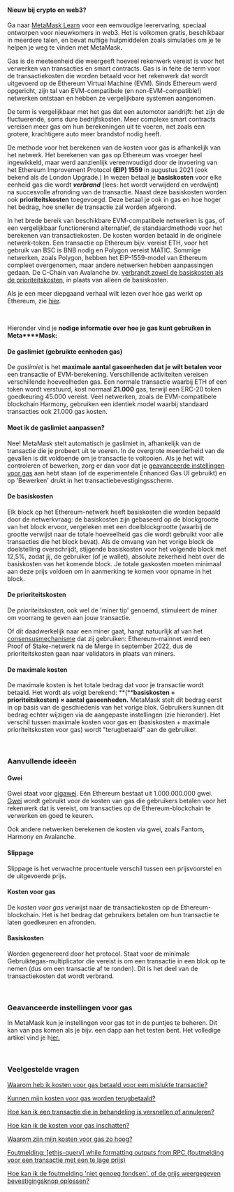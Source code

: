 
#### Nieuw bij crypto en web3?


Ga naar [MetaMask Learn](https://learn.metamask.io/) voor een eenvoudige leerervaring, speciaal ontworpen voor nieuwkomers in web3. Het is volkomen gratis, beschikbaar in meerdere talen, en bevat nuttige hulpmiddelen zoals simulaties om je te helpen je weg te vinden met MetaMask.



Gas is de meeteenheid die weergeeft hoeveel rekenwerk vereist is voor het verwerken van transacties en smart contracts. Gas is in feite de term voor de transactiekosten die worden betaald voor het rekenwerk dat wordt uitgevoerd op de Ethereum Virtual Machine (EVM). Sinds Ethereum werd opgericht, zijn tal van EVM-compatibele (en non-EVM-compatible!) netwerken ontstaan en hebben ze vergelijkbare systemen aangenomen.


De term is vergelijkbaar met het gas dat een automotor aandrijft: het zijn de fluctuerende, soms dure bedrijfskosten. Meer complexe smart contracts vereisen meer gas om hun berekeningen uit te voeren, net zoals een grotere, krachtigere auto meer brandstof nodig heeft.


De methode voor het berekenen van de kosten voor gas is afhankelijk van het netwerk. Het berekenen van gas op Ethereum was vroeger heel ingewikkeld, maar werd aanzienlijk vereenvoudigd door de invoering van het Ethereum Improvement Protocol **(EIP) 1559** in augustus 2021 (ook bekend als de London Upgrade.) In wezen betaal je **basiskosten** voor elke eenheid gas die wordt ***verbrand*** (lees: het wordt verwijderd en verdwijnt) na succesvolle afronding van de transactie. Naast deze basiskosten worden ook **prioriteitskosten** toegevoegd. Deze betaal je ook in gas en hoe hoger het bedrag, hoe sneller de transactie zal worden afgerond.


In het brede bereik van beschikbare EVM-compatibele netwerken is gas, of een vergelijkbaar functionerend alternatief, de standaardmethode voor het berekenen van transactiekosten. De kosten worden betaald in de originele netwerk-token. Een transactie op Ethereum bijv. vereist ETH, voor het gebruik van BSC is BNB nodig en Polygon vereist MATIC. Sommige netwerken, zoals Polygon, hebben het EIP-1559-model van Ethereum compleet overgenomen, maar andere netwerken hebben aanpassingen gedaan. De C-Chain van Avalanche bv. [verbrandt zowel de basiskosten als de prioriteitskosten](https://docs.avax.network/learn/platform-overview/transaction-fees/#c-chain-fees), in plaats van alleen de basiskosten. 


Als je een meer diepgaand verhaal wilt lezen over hoe gas werkt op Ethereum, zie [hier](https://ethereum.org/en/developers/docs/gas/).


 


Hieronder vind je **nodige informatie over hoe je gas kunt gebruiken in Meta****Mask:**


#### **De gaslimiet (gebruikte eenheden gas)**


De *gaslimiet* is het **maximale aantal gaseenheden dat je wilt betalen voor** een transactie of EVM-berekening. Verschillende activiteiten vereisen verschillende hoeveelheden gas. Een normale transactie waarbij ETH of een token wordt verstuurd, kost normaal **21.000** gas, terwijl een ERC-20 token goedkeuring 45.000 vereist. Veel netwerken, zoals de EVM-compatibele blockchain Harmony, gebruiken een identiek model waarbij standaard transacties ook 21.000 gas kosten. 



#### Moet ik de gaslimiet aanpassen?


Nee! MetaMask stelt automatisch je gaslimiet in, afhankelijk van de transactie die je probeert uit te voeren. In de overgrote meerderheid van de gevallen is dit voldoende om je transactie te voltooien. Als je het wilt controleren of bewerken, zorg er dan voor dat je [geavanceerde instellingen voor gas](https://metamask.zendesk.com/hc/en-us/articles/360022895972) aan hebt staan (of de experimentele Enhanced Gas UI gebruikt) en op 'Bewerken' drukt in het transactiebevestigingsscherm.



#### **De basiskosten**


Elk block op het Ethereum-netwerk heeft basiskosten die worden bepaald door de netwerkvraag: de basiskosten zijn gebaseerd op de blockgrootte van het block ervoor, vergeleken met een doelblockgrootte (waarbij de grootte verwijst naar de totale hoeveelheid gas die wordt gebruikt voor alle transacties die het block bevat). Als de omvang van het vorige block de doelstelling overschrijdt, stijgende basiskosten voor het volgende block met 12,5%, zodat jij, de gebruiker (of je wallet), absolute zekerheid hebt over de basiskosten van het komende block. Je totale gaskosten moeten minimaal aan deze prijs voldoen om in aanmerking te komen voor opname in het block.


#### **De prioriteitskosten**


De *prioriteitskosten*, ook wel de 'miner tip' genoemd, stimuleert de miner om voorrang te geven aan jouw transactie.


Of dit daadwerkelijk naar een miner gaat, hangt natuurlijk af van het [consensusmechanisme](https://metamask.zendesk.com/hc/en-us/articles/360015489611-Learn-the-basics-of-blockchains-and-Ethereum-miners-and-validators-gas-cryptocurrencies-and-NFTs-block-explorer-networks-etc-) dat zij gebruiken: Ethereum-mainnet werd een Proof of Stake-netwerk na de Merge in september 2022, dus de prioriteitskosten gaan naar validators in plaats van miners.


#### **De maximale kosten**


De maximale kosten is het totale bedrag dat voor je transactie wordt betaald. Het wordt als volgt berekend: **(****basiskosten + prioriteitskosten) × aantal gaseenheden.** MetaMask stelt dit bedrag eerst in op basis van de geschiedenis van het vorige blok. Gebruikers kunnen dit bedrag echter wijzigen via de aangepaste instellingen (zie hieronder). Het verschil tussen maximale kosten voor gas en (basiskosten + maximale prioriteitskosten voor gas) wordt "terugbetaald" aan de gebruiker.


 


### **Aanvullende ideeën**


#### **Gwei**


Gwei staat voor [gigawei](https://ethgasstation.info/blog/gwei/). Eén Ethereum bestaat uit 1.000.000.000 gwei. [Gwei](https://www.investopedia.com/terms/g/gwei-ethereum.asp) wordt gebruikt voor de kosten van gas die gebruikers betalen voor het rekenwerk dat is vereist, om transacties op de Ethereum-blockchain te verwerken en goed te keuren. 


Ook andere netwerken berekenen de kosten via gwei, zoals Fantom, Harmony en Avalanche.


#### **Slippage**


Slippage is het verwachte procentuele verschil tussen een prijsvoorstel en de uitgevoerde prijs.


#### **Kosten voor gas**


De k*osten voor gas* verwijst naar de transactiekosten op de Ethereum-blockchain. Het is het bedrag dat gebruikers betalen om hun transactie te laten goedkeuren en afronden. 


#### **Basiskosten**


Worden gegenereerd door het protocol. Staat voor de minimale Gebruiktegas-multiplicator die vereist is om een transactie in een blok op te nemen (dus om een transactie af te ronden). Dit is het deel van de transactiekosten dat wordt verbrand.


 


### **Geavanceerde instellingen voor gas**


In MetaMask kun je instellingen voor gas tot in de puntjes te beheren. Dit kan van pas komen als je bijv. een dapp aan het testen bent. Het volledige artikel vind je h[ier.](https://metamask.zendesk.com/hc/en-us/articles/360022895972)


 


### **Veelgestelde vragen**


[Waarom heb ik kosten voor gas betaald voor een mislukte transactie?](https://metamask.zendesk.com/hc/en-us/articles/360045439051)


[Kunnen mijn kosten voor gas worden terugbetaald?](https://metamask.zendesk.com/hc/en-us/articles/360058370012)


[Hoe kan ik een transactie die in behandeling is versnellen of annuleren?](https://metamask.zendesk.com/hc/en-us/articles/360015489251)


[Hoe kan ik de kosten voor gas inschatten?](https://metamask.zendesk.com/hc/en-us/articles/360059562111)


[Waarom zijn mijn kosten voor gas zo hoog?](https://metamask.zendesk.com/hc/en-us/articles/360058751211-Why-my-gas-fees-are-so-high-)


[Foutmelding: [ethjs-query] while formatting outputs from RPC (foutmelding voor een transactie met een te lage prijs)](https://metamask.zendesk.com/hc/en-us/articles/4402538041869)


[Hoe kan ik de foutmelding 'niet genoeg fondsen', of de grijs weergegeven bevestigingsknop oplossen?](https://metamask.zendesk.com/hc/en-us/articles/360044703372)


 


 

